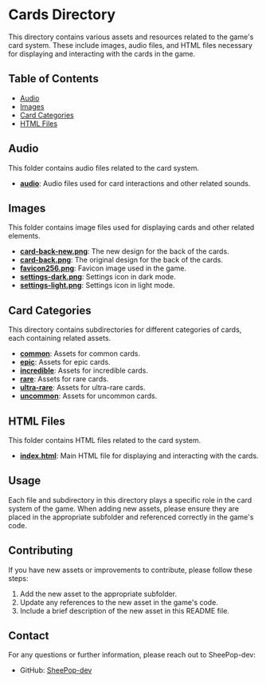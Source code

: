 # Cards Directory

This directory contains various assets and resources related to the game's card system. These include images, audio files, and HTML files necessary for displaying and interacting with the cards in the game.

## Table of Contents

- [Audio](#audio)
- [Images](#images)
- [Card Categories](#card-categories)
- [HTML Files](#html-files)

## Audio

This folder contains audio files related to the card system.

- **[audio](./audio)**: Audio files used for card interactions and other related sounds.

## Images

This folder contains image files used for displaying cards and other related elements.

- **[card-back-new.png](./card-back-new.png)**: The new design for the back of the cards.
- **[card-back.png](./card-back.png)**: The original design for the back of the cards.
- **[favicon256.png](./favicon256.png)**: Favicon image used in the game.
- **[settings-dark.png](./settings-dark.png)**: Settings icon in dark mode.
- **[settings-light.png](./settings-light.png)**: Settings icon in light mode.

## Card Categories

This directory contains subdirectories for different categories of cards, each containing related assets.

- **[common](./common)**: Assets for common cards.
- **[epic](./epic)**: Assets for epic cards.
- **[incredible](./incredible)**: Assets for incredible cards.
- **[rare](./rare)**: Assets for rare cards.
- **[ultra-rare](./ultra-rare)**: Assets for ultra-rare cards.
- **[uncommon](./uncommon)**: Assets for uncommon cards.

## HTML Files

This folder contains HTML files related to the card system.

- **[index.html](./index.html)**: Main HTML file for displaying and interacting with the cards.

## Usage

Each file and subdirectory in this directory plays a specific role in the card system of the game. When adding new assets, please ensure they are placed in the appropriate subfolder and referenced correctly in the game's code.

## Contributing

If you have new assets or improvements to contribute, please follow these steps:

1. Add the new asset to the appropriate subfolder.
2. Update any references to the new asset in the game's code.
3. Include a brief description of the new asset in this README file.

## Contact

For any questions or further information, please reach out to SheePop-dev:

- GitHub: [SheePop-dev](https://github.com/SheePop-dev)
